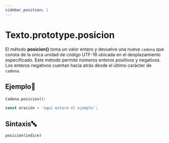 ```yaml
---
sidebar_position: 1
---
```


# Texto.prototype.posicion

El método **posicion()** toma un valor entero y devuelve una nueva `cadena` que consta de la única unidad de código UTF-16 ubicada en el desplazamiento especificado. Este método permite números enteros positivos y negativos. Los enteros negativos cuentan hacia atrás desde el último carácter de `cadena`.

## Ejemplo📝

`Cadena.posicion()`:

```jsx title="archivo.dummy"
const oración = 'aqui estara el ejemplo';
```


## Sintaxis🔤

```
posicion(indice)
```


